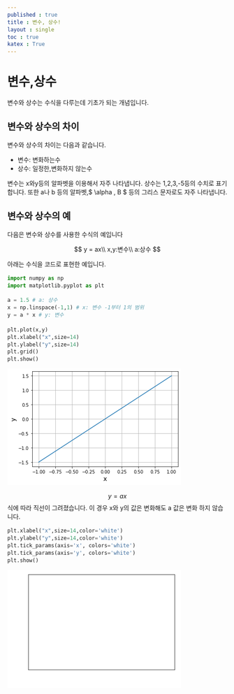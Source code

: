 ```yaml
---
published : true 
title : 변수, 상수!  
layout : single 
toc : true 
katex : True 
---
```

# 변수,상수

변수와 상수는 수식을 다루는데 기초가 되는 개념입니다.

## 변수와 상수의 차이
변수와 상수의 차이는 다음과 같습니다.
- 변수: 변화하는수
- 상수: 일정한,변화하지 않는수

변수는 x와y등의 알파벳을 이용해서 자주 나타냅니다. 상수는 1,2,3,-5등의 수치로 표기합니다. 또한 a나 b 등의 알파벳,$ \alpha , B $ 등의 그리스 문자로도 자주 나타냅니다.

## 변수와 상수의 예

다음은 변수와 상수를 사용한 수식의 예입니다

$$
y = ax\\
x,y:변수\\
a:상수
$$

아래는 수식을 코드로 표현한 예입니다.


```python
import numpy as np
import matplotlib.pyplot as plt

a = 1.5 # a: 상수
x = np.linspace(-1,1) # x: 변수 -1부터 1의 범위
y = a * x # y: 변수

plt.plot(x,y)
plt.xlabel("x",size=14)
plt.ylabel("y",size=14)
plt.grid()
plt.show()
```


    
![png](../assets/images/%EB%B3%80%EC%88%98%2C%20%EC%83%81%EC%88%98%21_1_0.png)
    


$$ y= ax $$ 식에 따라 직선이 그려졌습니다. 이 경우 x와 y의 값은 변화해도 a 값은 변화 하지 않습니다.


```python
plt.xlabel("x",size=14,color='white')
plt.ylabel("y",size=14,color='white')
plt.tick_params(axis='x', colors='white')
plt.tick_params(axis='y', colors='white')
plt.show()
```


    
![png](../assets/images/%EB%B3%80%EC%88%98%2C%20%EC%83%81%EC%88%98%21_3_0.png)
    

